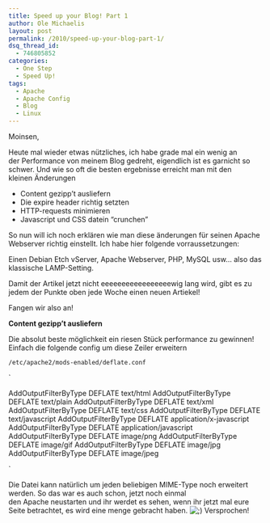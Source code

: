 ```yaml
---
title: Speed up your Blog! Part 1
author: Ole Michaelis
layout: post
permalink: /2010/speed-up-your-blog-part-1/
dsq_thread_id:
  - 746805852
categories:
  - One Step
  - Speed Up!
tags:
  - Apache
  - Apache Config
  - Blog
  - Linux
---
```


Moinsen,

Heute mal wieder etwas nützliches, ich habe grade mal ein wenig an der Performance von meinem Blog gedreht, eigendlich ist es garnicht so schwer. Und wie so oft die besten ergebnisse erreicht man mit den kleinen Änderungen

*   Content gezipp’t ausliefern
*   Die expire header richtig setzten
*   HTTP-requests minimieren
*   Javascript und CSS datein “crunchen”

So nun will ich noch erklären wie man diese änderungen für seinen Apache Webserver richtig einstellt. Ich habe hier folgende vorraussetzungen:

Einen Debian Etch vServer, Apache Webserver, PHP, MySQL usw… also das klassische LAMP-Setting.

Damit der Artikel jetzt nicht eeeeeeeeeeeeeeeeewig lang wird, gibt es zu jedem der Punkte oben jede Woche einen neuen Artiekel!

Fangen wir also an!

**Content gezipp’t ausliefern**

Die absolut beste möglichkeit ein riesen Stück performance zu gewinnen! Einfach die folgende config um diese Zeiler erweitern

`/etc/apache2/mods-enabled/deflate.conf`

`

AddOutputFilterByType DEFLATE text/html
AddOutputFilterByType DEFLATE text/plain
AddOutputFilterByType DEFLATE text/xml
AddOutputFilterByType DEFLATE text/css
AddOutputFilterByType DEFLATE text/javascript
AddOutputFilterByType DEFLATE application/x-javascript
AddOutputFilterByType DEFLATE application/javascript
AddOutputFilterByType DEFLATE image/png
AddOutputFilterByType DEFLATE image/gif
AddOutputFilterByType DEFLATE image/jpg
AddOutputFilterByType DEFLATE image/jpeg

`

Die Datei kann natürlich um jeden beliebigen MIME-Type noch erweitert werden. So das war es auch schon, jetzt noch einmal den Apache neustarten und ihr werdet es sehen, wenn ihr jetzt mal eure Seite betrachtet, es wird eine menge gebracht haben. ![;)][1] Versprochen!

 [1]: http://blog.codestars.eu/wp-includes/images/smilies/icon_wink.gif

